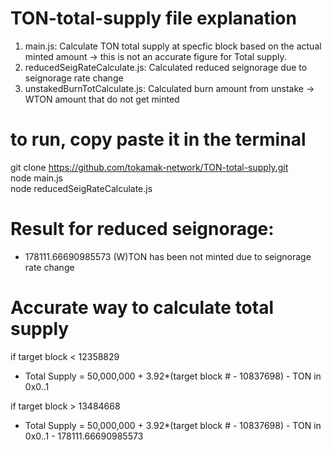 # TON-total-supply file explanation
 1. main.js: Calculate TON total supply at specfic block based on the actual minted amount -> this is not an accurate figure for Total supply.
 2. reducedSeigRateCalculate.js: Calculated reduced seignorage due to seignorage rate change
 3. unstakedBurnTotCalculate.js: Calculated burn amount from unstake -> WTON amount that do not get minted

# to run, copy paste it in the terminal
git clone https://github.com/tokamak-network/TON-total-supply.git <br>
node main.js <br>
node reducedSeigRateCalculate.js <br>

# Result for reduced seignorage: 
- 178111.66690985573 (W)TON has been not minted due to seignorage rate change 

# Accurate way to calculate total supply
if target block < 12358829 <br>
- Total Supply = 50,000,000 + 3.92*(target block # - 10837698) - TON in 0x0..1 <br>

if target block > 13484668 <br>
- Total Supply = 50,000,000 + 3.92*(target block # - 10837698) - TON in 0x0..1 - 178111.66690985573 <br>


